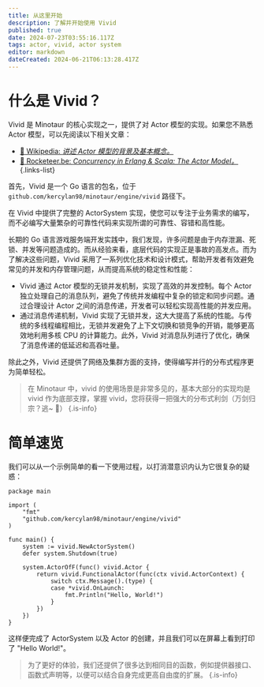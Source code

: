 ```yaml
---
title: 从这里开始
description: 了解并开始使用 Vivid
published: true
date: 2024-07-23T03:55:16.117Z
tags: actor, vivid, actor system
editor: markdown
dateCreated: 2024-06-21T06:13:28.417Z
---
```


# 什么是 Vivid？

Vivid 是 Minotaur 的核心实现之一，提供了对 Actor 模型的实现。如果您不熟悉 Actor 模型，可以先阅读以下相关文章：
- [📖 Wikipedia: *讲述 Actor 模型的背景及基本概念。*](https://zh.wikipedia.org/wiki/%E6%BC%94%E5%91%98%E6%A8%A1%E5%9E%8B)
- [📖 Rocketeer.be: *Concurrency in Erlang & Scala: The Actor Model。*](https://rocketeer.be/articles/concurrency-in-erlang-scala/)
{.links-list}

首先，Vivid 是一个 Go 语言的包名，位于 `github.com/kercylan98/minotaur/engine/vivid` 路径下。

在 Vivid 中提供了完整的 ActorSystem 实现，使您可以专注于业务需求的编写，而不必编写大量繁杂的可靠性代码来实现所谓的可靠性、容错和高性能。

长期的 Go 语言游戏服务端开发实践中，我们发现，许多问题是由于内存泄漏、死锁、并发等问题造成的。而从经验来看，底层代码的实现正是事故的高发点。而为了解决这些问题，Vivid 采用了一系列优化技术和设计模式，帮助开发者有效避免常见的并发和内存管理问题，从而提高系统的稳定性和性能：

- Vivid 通过 Actor 模型的无锁并发机制，实现了高效的并发控制。每个 Actor 独立处理自己的消息队列，避免了传统并发编程中复杂的锁定和同步问题。通过合理设计 Actor 之间的消息传递，开发者可以轻松实现高性能的并发应用。
- 通过消息传递机制，Vivid 实现了无锁并发，这大大提高了系统的性能。与传统的多线程编程相比，无锁并发避免了上下文切换和锁竞争的开销，能够更高效地利用多核 CPU 的计算能力。此外，Vivid 对消息队列进行了优化，确保了消息传递的低延迟和高吞吐量。

除此之外，Vivid 还提供了网络及集群方面的支持，使得编写并行的分布式程序更为简单轻松。

> 在 Minotaur 中，vivid 的使用场景是非常多见的，基本大部分的实现均是 vivid 作为底部支撑，掌握 vivid，您将获得一把强大的分布式利剑（万剑归宗？逃~ 🙈）
{.is-info}

# 简单速览

我们可以从一个示例简单的看一下使用过程，以打消潜意识内认为它很复杂的疑惑：

```
package main

import (
	"fmt"
	"github.com/kercylan98/minotaur/engine/vivid"
)

func main() {
	system := vivid.NewActorSystem()
	defer system.Shutdown(true)

	system.ActorOfF(func() vivid.Actor {
		return vivid.FunctionalActor(func(ctx vivid.ActorContext) {
			switch ctx.Message().(type) {
			case *vivid.OnLaunch:
				fmt.Println("Hello, World!")
			}
		})
	})
}
```

这样便完成了 ActorSystem 以及 Actor 的创建，并且我们可以在屏幕上看到打印了 "Hello World!"。

> 为了更好的体验，我们还提供了很多达到相同目的函数，例如提供器接口、函数式声明等，以便可以结合自身完成更高自由度的扩展。
{.is-info}

